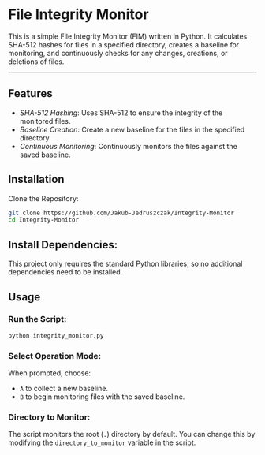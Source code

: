 # File Integrity Monitor
This is a simple File Integrity Monitor (FIM) written in Python. It calculates SHA-512 hashes for files in a specified directory, creates a baseline for monitoring, and continuously checks for any changes, creations, or deletions of files.

---

## Features
* *SHA-512 Hashing*: Uses SHA-512 to ensure the integrity of the monitored files.
* *Baseline Creation*: Create a new baseline for the files in the specified directory.
* *Continuous Monitoring*: Continuously monitors the files against the saved baseline.

## Installation
Clone the Repository:
```bash
git clone https://github.com/Jakub-Jedruszczak/Integrity-Monitor
cd Integrity-Monitor
```

## Install Dependencies:
This project only requires the standard Python libraries, so no additional dependencies need to be installed.

## Usage
### Run the Script:
```bash
python integrity_monitor.py
```
### Select Operation Mode:
When prompted, choose:
* `A` to collect a new baseline.
* `B` to begin monitoring files with the saved baseline.

### Directory to Monitor:
The script monitors the root (`.`) directory by default. You can change this by modifying the `directory_to_monitor` variable in the script.
